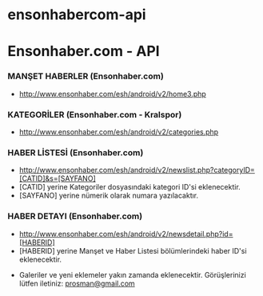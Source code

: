 # ensonhabercom-api
Ensonhaber.com - API
======

### MANŞET HABERLER (Ensonhaber.com)
- http://www.ensonhaber.com/esh/android/v2/home3.php

### KATEGORİLER (Ensonhaber.com - Kralspor)
- http://www.ensonhaber.com/esh/android/v2/categories.php

### HABER LİSTESİ (Ensonhaber.com)
- http://www.ensonhaber.com/esh/android/v2/newslist.php?categoryID=[CATID]&s=[SAYFANO]
- [CATID] yerine Kategoriler dosyasındaki kategori ID'si eklenecektir.
- [SAYFANO] yerine nümerik olarak numara yazılacaktır.

### HABER DETAYI (Ensonhaber.com)
- http://www.ensonhaber.com/esh/android/v2/newsdetail.php?id=[HABERID]
- [HABERID] yerine Manşet ve Haber Listesi bölümlerindeki haber ID'si eklenecektir.


* Galeriler ve yeni eklemeler yakın zamanda eklenecektir. Görüşlerinizi lütfen iletiniz: prosman@gmail.com
